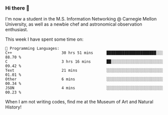 ### Hi there 👋

I'm now a student in the M.S. Information Networking @ Carnegie Mellon University, as well as a newbie chef and astronomical observation enthusiast. 



<!--START_SECTION:waka-->
This week I have spent some time on: 

```text
💬 Programming Languages: 
C++                      30 hrs 51 mins      ██████████████████████░░░   88.70 % 
C                        3 hrs 16 mins       ██░░░░░░░░░░░░░░░░░░░░░░░   09.42 % 
Text                     21 mins             ░░░░░░░░░░░░░░░░░░░░░░░░░   01.01 % 
Other                    6 mins              ░░░░░░░░░░░░░░░░░░░░░░░░░   00.34 % 
JSON                     4 mins              ░░░░░░░░░░░░░░░░░░░░░░░░░   00.23 % 
```


<!--END_SECTION:waka-->

When I am not writing codes, find me at the Museum of Art and Natural History!
